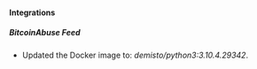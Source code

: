 #### Integrations
##### BitcoinAbuse Feed
- Updated the Docker image to: *demisto/python3:3.10.4.29342*.
